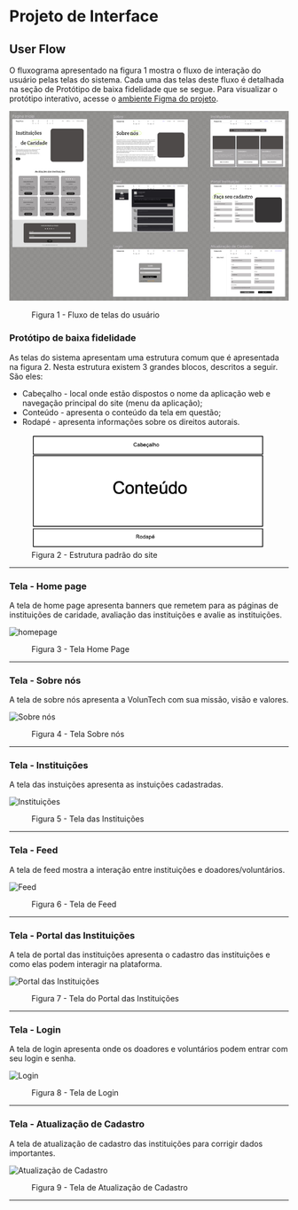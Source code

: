 
# Projeto de Interface

## User Flow

O fluxograma apresentado na figura 1 mostra o fluxo de interação do usuário pelas telas do sistema. Cada uma das telas deste fluxo é detalhada na seção de Protótipo de baixa fidelidade que se segue. Para visualizar o protótipo interativo, acesse o <a href="https://www.figma.com/file/FSealTMKgpfkNy7DE6vyA1/VolunTech?type=design&node-id=0-1&mode=design">ambiente Figma do projeto</a>.

  ![Untitled Diagram-Page-1 drawio (2)](https://github.com/ICEI-PUC-Minas-PMV-ADS/pmv-ads-2024-1-e1-proj-web-t14-voluntech/blob/main/documentos/img/prototype.png)

  
<figure> 
    <figcaption>Figura 1 - Fluxo de telas do usuário
</figure> 

### Protótipo de baixa fidelidade

As telas do sistema apresentam uma estrutura comum que é apresentada na figura 2. Nesta estrutura existem 3 grandes blocos, descritos a seguir. São eles:
<ul>
  <li>Cabeçalho - local onde estão dispostos o nome da aplicação web e navegação principal do site (menu da aplicação);</li>
  <li>Conteúdo - apresenta o conteúdo da tela em questão;</li>
  <li>Rodapé - apresenta informações sobre os direitos autorais.</li>
</ul>

<figure> 
  <img src="https://github.com/ICEI-PUC-Minas-PMV-ADS/pmv-ads-2024-1-e1-proj-web-t14-voluntech/blob/main/documentos/img/low-quality-prototype.png"
    <figcaption>Figura 2 - Estrutura padrão do site
</figure> 
<hr>

<h3><b>Tela - Home page</b></h3>
<p>A tela de home page apresenta banners que remetem para as páginas de instituições de caridade, avaliação das instituições e avalie as instituições.</p>

![homepage](https://www.figma.com/proto/FSealTMKgpfkNy7DE6vyA1/VolunTech?type=design&node-id=1-166&t=Q3Ewq6b3pe4VTnXy-0&scaling=contain&page-id=0%3A1&starting-point-node-id=1%3A166)

<figure> 
  <figcaption>Figura 3 - Tela Home Page
</figure> 
<hr>

<h3><b>Tela - Sobre nós</b></h3>
<p>A tela de sobre nós apresenta a VolunTech com sua missão, visão e valores.</p>
  
![Sobre nós](https://www.figma.com/proto/FSealTMKgpfkNy7DE6vyA1/VolunTech?type=design&node-id=2051-913&t=lfM0TnPqLA2AcydA-0&scaling=contain&page-id=0%3A1&starting-point-node-id=1%3A166)

  
<figure> 
  <figcaption> Figura 4 - Tela Sobre nós
</figure> 
<hr>

<h3><b>Tela - Instituições</b></h3>
<p>A tela das instuições apresenta as instuições cadastradas.</p>
  
![Instituições](https://www.figma.com/proto/FSealTMKgpfkNy7DE6vyA1/VolunTech?type=design&node-id=2051-915&t=lfM0TnPqLA2AcydA-0&scaling=contain&page-id=0%3A1&starting-point-node-id=1%3A166)

  
<figure> 
  <figcaption> Figura 5 - Tela das Instituições
</figure> 
<hr>

<h3><b>Tela - Feed</b></h3>
<p>A tela de feed mostra a interação entre instituições e doadores/voluntários.</p>
  
![Feed](https://www.figma.com/proto/FSealTMKgpfkNy7DE6vyA1/VolunTech?type=design&node-id=2103-846&t=lfM0TnPqLA2AcydA-0&scaling=contain&page-id=0%3A1&starting-point-node-id=1%3A166)

  
<figure> 
  <figcaption> Figura 6 - Tela de Feed
</figure> 
<hr>

<h3><b>Tela - Portal das Instituições</b></h3>
<p>A tela de portal das instituições apresenta o cadastro das instituições e como elas podem interagir na plataforma.</p>
  
![Portal das Instituições](https://www.figma.com/proto/FSealTMKgpfkNy7DE6vyA1/VolunTech?type=design&node-id=2051-917&t=lfM0TnPqLA2AcydA-0&scaling=contain&page-id=0%3A1&starting-point-node-id=1%3A166)

  
<figure> 
  <figcaption> Figura 7 - Tela do Portal das Instituições
</figure> 
<hr>

<h3><b>Tela - Login</b></h3>
<p>A tela de login apresenta onde os doadores e voluntários podem entrar com seu login e senha.</p>
  
![Login](https://www.figma.com/proto/FSealTMKgpfkNy7DE6vyA1/VolunTech?type=design&node-id=2119-915&t=lfM0TnPqLA2AcydA-0&scaling=contain&page-id=0%3A1&starting-point-node-id=1%3A166)

<figure> 
  <figcaption> Figura 8 - Tela de Login
</figure> 
<hr>

<h3><b>Tela - Atualização de Cadastro</b></h3>
<p>A tela de atualização de cadastro das instituições para corrigir dados importantes.</p>
  
![Atualização de Cadastro](https://www.figma.com/proto/FSealTMKgpfkNy7DE6vyA1/VolunTech?type=design&node-id=2129-38&t=lfM0TnPqLA2AcydA-0&scaling=contain&page-id=0%3A1&starting-point-node-id=1%3A166)

<figure> 
  <figcaption> Figura 9 - Tela de Atualização de Cadastro
</figure> 
<hr>